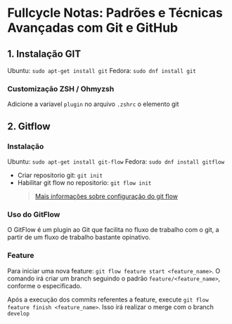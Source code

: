 # Fullcycle Notas: Padrões e Técnicas Avançadas com Git e GitHub

## 1. Instalação GIT

Ubuntu: `sudo apt-get install git`
Fedora: `sudo dnf install git`

### Customização ZSH / Ohmyzsh

Adicione a variavel `plugin` no arquivo `.zshrc` o elemento git

## 2. Gitflow

### Instalação

Ubuntu: `sudo apt-get install git-flow`
Fedora: `sudo dnf install gitflow`

- Criar repositorio git: `git init`
- Habilitar git flow no repositorio: `git flow init`
  > [Mais informações sobre configuração do git flow](https://www.atlassian.com/br/git/tutorials/comparing-workflows/gitflow-workflow)

### Uso do GitFlow

O GitFlow é um plugin ao Git que facilita no fluxo de trabalho com o git, a partir de um fluxo de trabalho bastante opinativo.

### Feature

Para iniciar uma nova feature: `git flow feature start <feature_name>`. O comando irá criar um branch seguindo o padrão `feature/<feature_name>`, conforme o especificado.

Após a execução dos commits referentes a feature, execute `git flow feature finish <feature_name>`. Isso irá realizar o merge com o branch `develop`
